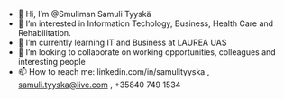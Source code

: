 - 👋 Hi, I’m @Smuliman Samuli Tyyskä
- 👀 I’m interested in Information Techology, Business, Health Care and Rehabilitation.
- 🌱 I’m currently learning IT and Business at LAUREA UAS
- 💞️ I’m looking to collaborate on working opportunities, colleagues and interesting people
- 📫 How to reach me: linkedin.com/in/samulityyska , samuli.tyyska@live.com , +35840 749 1534

<!---
Smuliman/Smuliman is a ✨ special ✨ repository because its `README.md` (this file) appears on your GitHub profile.
You can click the Preview link to take a look at your changes.
--->
